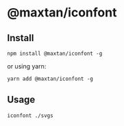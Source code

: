 # @maxtan/iconfont

## Install

    npm install @maxtan/iconfont -g

or using yarn:

    yarn add @maxtan/iconfont -g

## Usage

    iconfont ./svgs
